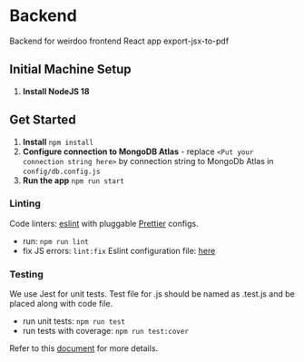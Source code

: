 # Backend

Backend for weirdoo frontend React app export-jsx-to-pdf

## Initial Machine Setup

1. **Install NodeJS 18**

## Get Started

1. **Install** `npm install`
2. **Configure connection to MongoDB Atlas** - replace `<Put your connection string here>` by connection string to MongoDb Atlas in `config/db.config.js`
3. **Run the app** `npm run start`

### Linting

Code linters: [eslint](https://eslint.org/) with pluggable [Prettier](https://github.com/jlongster/prettier) configs.

- run: `npm run lint`
- fix JS errors: `lint:fix`
  Eslint configuration file: [here](.eslintrc.json)

### Testing

We use Jest for unit tests. Test file for .js should be named as .test.js and be placed along with code file.

- run unit tests: `npm run test`
- run tests with coverage: `npm run test:cover`

Refer to this [document](https://jestjs.io/docs/en/api) for more details.